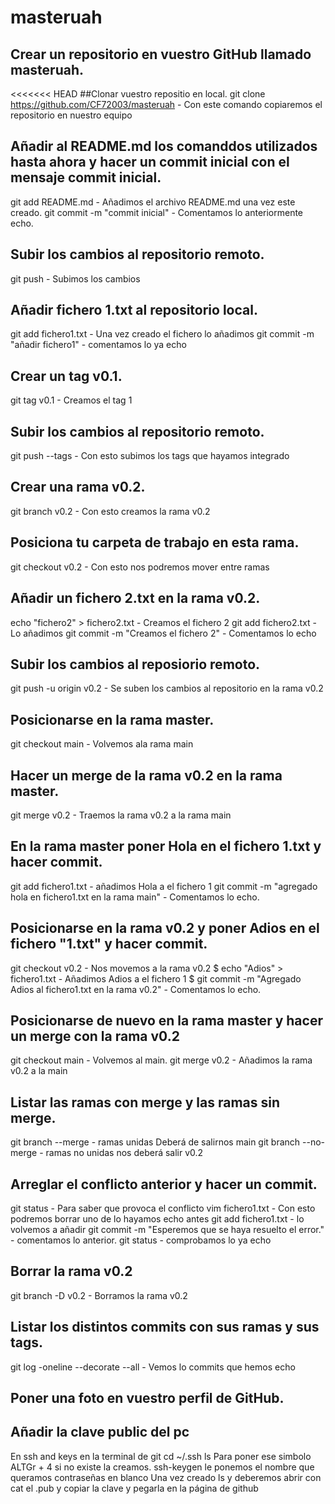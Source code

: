 # masteruah
## Crear un repositorio en vuestro GitHub llamado **masteruah**.

<<<<<<< HEAD
##Clonar vuestro repositio en local.
git clone https://github.com/CF72003/masteruah - Con este comando copiaremos el repositorio en nuestro equipo 

## Añadir al README.md los comanddos utilizados hasta ahora y hacer un commit inicial con el mensaje **commit inicial**.
git add README.md - Añadimos el archivo README.md una vez este creado.
git commit -m "commit inicial" - Comentamos lo anteriormente echo.

## Subir los cambios al repositorio remoto.
git push - Subimos los cambios

## Añadir fichero **1.txt** al repositorio local.
git add fichero1.txt - Una vez creado el fichero lo añadimos
git commit -m "añadir fichero1" - comentamos lo ya echo

## Crear un tag **v0.1**.
git tag v0.1 - Creamos el tag 1

 ## Subir los cambios al repositorio remoto.
git push --tags - Con esto subimos los tags que hayamos integrado

## Crear una rama **v0.2**.
git branch v0.2 - Con esto creamos la rama v0.2

## Posiciona tu carpeta de trabajo en esta rama.
git checkout v0.2  - Con esto nos podremos mover entre ramas

## Añadir un fichero **2.txt** en la rama **v0.2**.
echo "fichero2" > fichero2.txt - Creamos el fichero 2
git add fichero2.txt - Lo añadimos
git commit -m "Creamos el fichero 2" - Comentamos lo echo

## Subir los cambios al reposiorio remoto.
git push -u origin v0.2 - Se suben los cambios al repositorio en la rama v0.2

## Posicionarse en la rama **master**.
git checkout main - Volvemos ala rama main

## Hacer un merge de la rama **v0.2** en la rama **master**.
git merge v0.2 - Traemos la rama v0.2 a la rama main

## En la rama **master** poner **Hola** en el fichero **1.txt** y hacer commit.
git add fichero1.txt - añadimos Hola a el fichero 1
git commit -m "agregado hola en fichero1.txt en la rama main" - Comentamos lo echo.

## Posicionarse en la rama **v0.2** y poner **Adios** en el fichero "1.txt" y hacer commit.
git checkout v0.2 - Nos movemos a la rama v0.2
$ echo "Adios" > fichero1.txt - Añadimos Adios a el fichero 1
$ git commit -m "Agregado Adios al fichero1.txt en la rama v0.2" - Comentamos lo echo.

## Posicionarse de nuevo en la rama **master** y hacer un merge con la rama **v0.2**
 git checkout main - Volvemos al main.
 git merge v0.2 - Añadimos la rama v0.2 a la main  
 
 ## Listar las ramas con merge y las ramas sin merge.
 git branch --merge - ramas unidas  Deberá de salirnos main
 git branch --no-merge  -  ramas no unidas nos deberá salir v0.2
 
 ## Arreglar el conflicto anterior y hacer un commit.
 git status -  Para saber que provoca el conflicto
 vim fichero1.txt - Con esto podremos borrar uno de lo hayamos echo antes
 git add fichero1.txt -  lo volvemos a añadir
 git commit -m "Esperemos que se haya resuelto el error." - comentamos lo anterior.
 git status -  comprobamos lo ya echo 
 
 ## Borrar la rama **v0.2**
 git branch -D v0.2 -  Borramos la rama v0.2
 
 ## Listar los distintos commits con sus ramas y sus tags.
 git log -oneline --decorate --all - Vemos lo commits que hemos echo 
 
 ## Poner una foto en vuestro perfil de GitHub.
 
 
 ## Añadir la clave public del pc
 En ssh and keys
 en la terminal de git 
 cd ~/.ssh
 ls
 Para poner ese simbolo ALTGr + 4
 si no existe la creamos. 
 ssh-keygen
 le ponemos el nombre que queramos
 contraseñas en blanco
 Una vez creado ls
 y deberemos abrir con cat el .pub
 y copiar la clave y pegarla en la página de github
 
